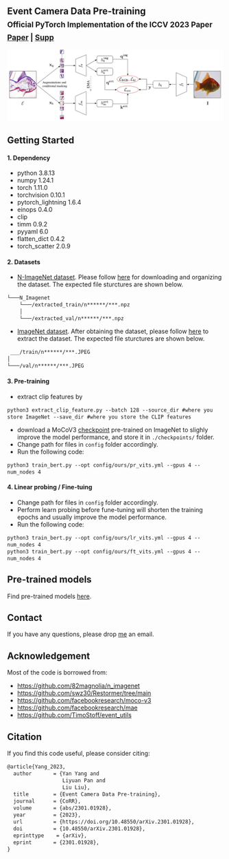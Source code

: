 ## Event Camera Data Pre-training<br><sub>Official PyTorch Implementation of the ICCV 2023 Paper</sub><br><sub>[Paper](doc/paper.pdf) | [Supp](doc/supp.pdf) </sub><br>

<p align="left">
    <img src="doc/teaser.jpg"/>
  <br>
</p>

## Getting Started

#### 1. Dependency
* python 3.8.13
* numpy 1.24.1
* torch 1.11.0
* torchvision 0.10.1
* pytorch_lightning 1.6.4
* einops 0.4.0
* clip
* timm 0.9.2
* pyyaml 6.0
* flatten_dict 0.4.2
* torch_scatter 2.0.9


#### 2. Datasets
* [N-ImageNet dataset](https://github.com/82magnolia/n_imagenet). Please follow [here](https://github.com/82magnolia/n_imagenet) for downloading and organizing the dataset. The expected file sturctures are shown below. 
```
└───N_Imagenet
    └───/extracted_train/n******/***.npz
    │
    └───/extracted_val/n******/***.npz
```
* [ImageNet dataset](https://www.image-net.org/). After obtaining the dataset, please follow [here](https://gist.github.com/bonlime/4e0d236cf98cd5b15d977dfa03a63643) to extract the dataset. The expected file sturctures are shown below. 
```
 ___/train/n******/***.JPEG
│
└───/val/n******/***.JPEG
```


#### 3. Pre-training
- extract clip features by 
```
python3 extract_clip_feature.py --batch 128 --source_dir #where you store ImageNet --save_dir #where you store the CLIP features
```
- download a MoCoV3 [checkpoint](https://dl.fbaipublicfiles.com/moco-v3/vit-s-300ep/vit-s-300ep.pth.tar) pre-trained on ImageNet to slighly improve the model performance, and store it in `./checkpoints/` folder.
- Change path for files in `config` folder accordingly.
- Run the following code:

```
python3 train_bert.py --opt config/ours/pr_vits.yml --gpus 4 --num_nodes 4

``` 

#### 4. Linear probing / Fine-tuing
- Change path for files in `config` folder accordingly.
- Perform learn probing before fune-tuning will shorten the training epochs and usually improve the model performance.
- Run the following code:

```
python3 train_bert.py --opt config/ours/lr_vits.yml --gpus 4 --num_nodes 4
python3 train_bert.py --opt config/ours/ft_vits.yml --gpus 4 --num_nodes 4
``` 

## Pre-trained models
Find pre-trained models [here](https://drive.google.com/drive/folders/1EaOekjU66dxOYWRvqjhXyiPC1Ni2cVj8?usp=sharing).

## Contact
If you have any questions,  please drop [me](mailto:yan.yang@anu.edu.au?subject=[GitHub]EventCameraDataPre-training) an email.

## Acknowledgement
Most of the code is borrowed from:
* https://github.com/82magnolia/n_imagenet
* https://github.com/swz30/Restormer/tree/main
* https://github.com/facebookresearch/moco-v3
* https://github.com/facebookresearch/mae
* https://github.com/TimoStoff/event_utils

## Citation
If you find this code useful, please consider citing:

```
@article{Yang_2023,
  author       = {Yan Yang and
                  Liyuan Pan and
                  Liu Liu},
  title        = {Event Camera Data Pre-training},
  journal      = {CoRR},
  volume       = {abs/2301.01928},
  year         = {2023},
  url          = {https://doi.org/10.48550/arXiv.2301.01928},
  doi          = {10.48550/arXiv.2301.01928},
  eprinttype    = {arXiv},
  eprint       = {2301.01928},
}
```
